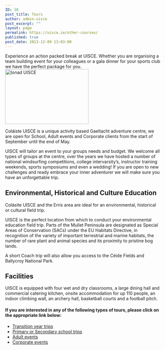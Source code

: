 ```yaml
---
ID: 18
post_title: Tours
author: admin-uisce
post_excerpt: ""
layout: page
permalink: https://uisce.ie/other-courses/
published: true
post_date: 2013-12-09 13:03:00
---
```

Experience an action packed break at UISCE. Whether you are organising a team building event for your colleagues or a gala dinner for your sports club we have the perfect package for you.<a href="https://uisce.ie/wp-content/uploads/2014/01/Arial-shot.jpg"><img class=" wp-image-715 alignright" src="https://uisce.ie/wp-content/uploads/2014/01/Arial-shot-300x198.jpg" alt="Ionad UISCE" width="270" height="178" /></a>

Coláiste UISCE is a unique activity based Gaeltacht adventure centre, we are open for School, Adult events and Corporate clients from the start of September until the end of May.

UISCE will tailor an event to your groups needs and budget. We welcome all types of groups at the centre, over the years we have hosted a number of national windsurfing competitions, college intervarsity’s, instructor training weekends, sports symposiums and even a wedding! If you are open to new challenges and ready embrace your inner adventurer we will make sure you have an unforgettable trip.
<h2>Environmental, Historical and Culture Education</h2>
Colásite UISCE and the Erris area are ideal for an environmental, historical or cultural field trip.

UISCE is the perfect location from which to conduct your environmental education field trip. Parts of the Mullet Peninsula are designated as Special Areas of Conservation (SACs) under the EU Habitats Directive, in recognition of the variety of important terrestrial and marine habitats, the number of rare plant and animal species and its proximity to pristine bog lands.

A short Coach trip will also allow you access to the Céide Fields and Ballycroy National Park.
<h2>Facilities</h2>
UISCE is equipped with four wet and dry classrooms, a large dining hall and commercial catering kitchen, onsite accommodation for up 110 people, an indoor climbing wall, an archery hall, basketball courts and a football pitch.
<h4>If you are interested in any of the following types of tours, please click on the appropriate link below:</h4>
<ul>
 	<li><a title="Transition Year" href="https://uisce.ie/index.php/other-courses/transition-year/">Transition year trips</a></li>
 	<li><a title="School Tours" href="https://uisce.ie/index.php/other-courses/tours-at-uisce/">Primary or Secondary school trips</a></li>
 	<li><a title="Adult Events" href="https://uisce.ie/index.php/adult-weekends/">Adult events</a></li>
 	<li><a title="Corporate Clients" href="https://uisce.ie/index.php/other-courses/corporate-clients/">Corporate events</a></li>
</ul>
